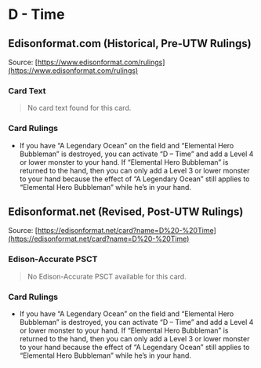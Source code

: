 # D - Time

## Edisonformat.com (Historical, Pre-UTW Rulings)

Source: [https://www.edisonformat.com/rulings](https://www.edisonformat.com/rulings)

### Card Text

> No card text found for this card.

### Card Rulings

*   If you have “A Legendary Ocean” on the field and “Elemental Hero Bubbleman” is destroyed, you can activate “D – Time” and add a Level 4 or lower monster to your hand. If “Elemental Hero Bubbleman” is returned to the hand, then you can only add a Level 3 or lower monster to your hand because the effect of “A Legendary Ocean” still applies to “Elemental Hero Bubbleman” while he’s in your hand.

## Edisonformat.net (Revised, Post-UTW Rulings)

Source: [https://edisonformat.net/card?name=D%20-%20Time](https://edisonformat.net/card?name=D%20-%20Time)

### Edison-Accurate PSCT

> No Edison-Accurate PSCT available for this card.

### Card Rulings

*   If you have “A Legendary Ocean” on the field and “Elemental Hero Bubbleman” is destroyed, you can activate “D – Time” and add a Level 4 or lower monster to your hand. If “Elemental Hero Bubbleman” is returned to the hand, then you can only add a Level 3 or lower monster to your hand because the effect of “A Legendary Ocean” still applies to “Elemental Hero Bubbleman” while he’s in your hand.
            